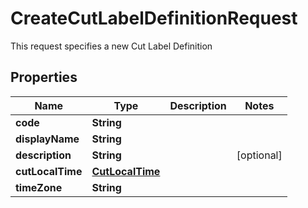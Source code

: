 

# CreateCutLabelDefinitionRequest

This request specifies a new Cut Label Definition

## Properties

| Name | Type | Description | Notes |
|------------ | ------------- | ------------- | -------------|
|**code** | **String** |  |  |
|**displayName** | **String** |  |  |
|**description** | **String** |  |  [optional] |
|**cutLocalTime** | [**CutLocalTime**](CutLocalTime.md) |  |  |
|**timeZone** | **String** |  |  |




